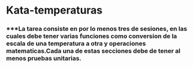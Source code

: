 # Kata-temperaturas


### ***La tarea consiste en por lo menos tres  de sesiones, en las cuales debe tener varias funciones como conversion de la escala de una temperatura a otra y operaciones matematicas.Cada una de estas secciones debe de tener al menos pruebas unitarias.
